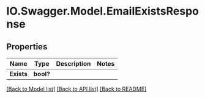 # IO.Swagger.Model.EmailExistsResponse
## Properties

Name | Type | Description | Notes
------------ | ------------- | ------------- | -------------
**Exists** | **bool?** |  | 

[[Back to Model list]](../README.md#documentation-for-models) [[Back to API list]](../README.md#documentation-for-api-endpoints) [[Back to README]](../README.md)

